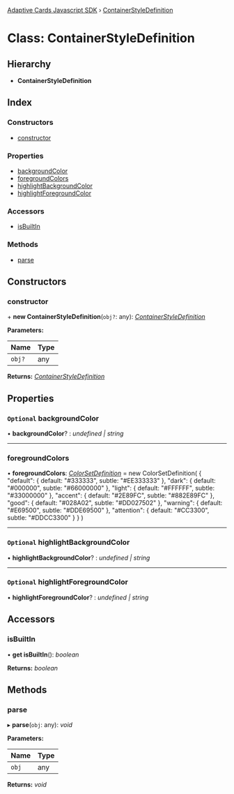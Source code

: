 [Adaptive Cards Javascript SDK](../README.md) › [ContainerStyleDefinition](containerstyledefinition.md)

# Class: ContainerStyleDefinition

## Hierarchy

* **ContainerStyleDefinition**

## Index

### Constructors

* [constructor](containerstyledefinition.md#constructor)

### Properties

* [backgroundColor](containerstyledefinition.md#optional-backgroundcolor)
* [foregroundColors](containerstyledefinition.md#foregroundcolors)
* [highlightBackgroundColor](containerstyledefinition.md#optional-highlightbackgroundcolor)
* [highlightForegroundColor](containerstyledefinition.md#optional-highlightforegroundcolor)

### Accessors

* [isBuiltIn](containerstyledefinition.md#isbuiltin)

### Methods

* [parse](containerstyledefinition.md#parse)

## Constructors

###  constructor

\+ **new ContainerStyleDefinition**(`obj?`: any): *[ContainerStyleDefinition](containerstyledefinition.md)*

**Parameters:**

Name | Type |
------ | ------ |
`obj?` | any |

**Returns:** *[ContainerStyleDefinition](containerstyledefinition.md)*

## Properties

### `Optional` backgroundColor

• **backgroundColor**? : *undefined | string*

___

###  foregroundColors

• **foregroundColors**: *[ColorSetDefinition](colorsetdefinition.md)* = new ColorSetDefinition(
        {
            "default": { default: "#333333", subtle: "#EE333333" },
            "dark": { default: "#000000", subtle: "#66000000" },
            "light": { default: "#FFFFFF", subtle: "#33000000" },
            "accent": { default: "#2E89FC", subtle: "#882E89FC" },
            "good": { default: "#028A02", subtle: "#DD027502" },
            "warning": { default: "#E69500", subtle: "#DDE69500" },
            "attention": { default: "#CC3300", subtle: "#DDCC3300" }
        }
    )

___

### `Optional` highlightBackgroundColor

• **highlightBackgroundColor**? : *undefined | string*

___

### `Optional` highlightForegroundColor

• **highlightForegroundColor**? : *undefined | string*

## Accessors

###  isBuiltIn

• **get isBuiltIn**(): *boolean*

**Returns:** *boolean*

## Methods

###  parse

▸ **parse**(`obj`: any): *void*

**Parameters:**

Name | Type |
------ | ------ |
`obj` | any |

**Returns:** *void*
